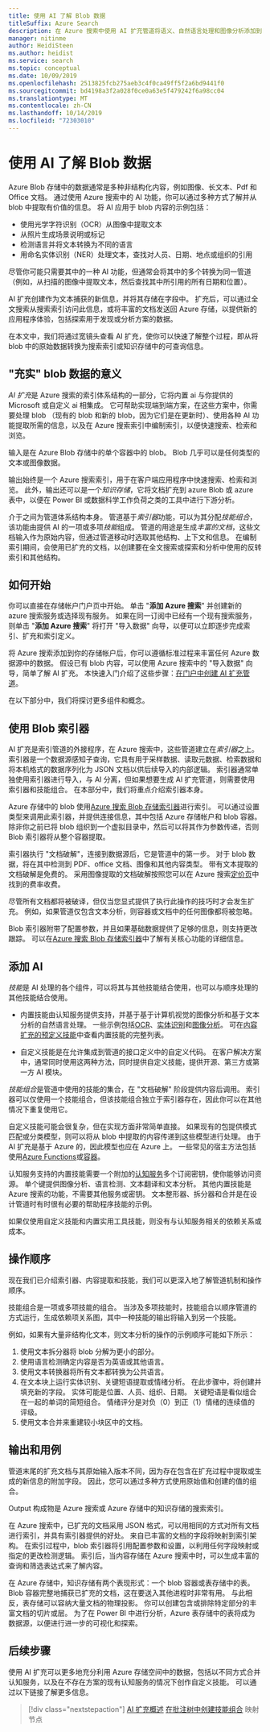 ```yaml
---
title: 使用 AI 了解 Blob 数据
titleSuffix: Azure Search
description: 在 Azure 搜索中使用 AI 扩充管道将语义、自然语言处理和图像分析添加到 Azure blob。
manager: nitinme
author: HeidiSteen
ms.author: heidist
ms.service: search
ms.topic: conceptual
ms.date: 10/09/2019
ms.openlocfilehash: 2513825fcb275aeb3c4f0ca49ff5f2a6bd9441f0
ms.sourcegitcommit: bd4198a3f2a028f0ce0a63e5f479242f6a98cc04
ms.translationtype: MT
ms.contentlocale: zh-CN
ms.lasthandoff: 10/14/2019
ms.locfileid: "72303010"
---
```

# <a name="use-ai-to-understand-blob-data"></a>使用 AI 了解 Blob 数据

Azure Blob 存储中的数据通常是多种非结构化内容，例如图像、长文本、Pdf 和 Office 文档。 通过使用 Azure 搜索中的 AI 功能，你可以通过多种方式了解并从 blob 中提取有价值的信息。 将 AI 应用于 blob 内容的示例包括：

+ 使用光学字符识别（OCR）从图像中提取文本
+ 从照片生成场景说明或标记
+ 检测语言并将文本转换为不同的语言
+ 用命名实体识别（NER）处理文本，查找对人员、日期、地点或组织的引用 

尽管你可能只需要其中的一种 AI 功能，但通常会将其中的多个转换为同一管道（例如，从扫描的图像中提取文本，然后查找其中所引用的所有日期和位置）。 

AI 扩充创建作为文本捕获的新信息，并将其存储在字段中。 扩充后，可以通过全文搜索从搜索索引访问此信息，或将丰富的文档发送回 Azure 存储，以提供新的应用程序体验，包括探索用于发现或分析方案的数据。 

在本文中，我们将通过宽镜头查看 AI 扩充，使你可以快速了解整个过程，即从将 blob 中的原始数据转换为搜索索引或知识存储中的可查询信息。

## <a name="what-it-means-to-enrich-blob-data"></a>"充实" blob 数据的意义

*AI 扩充*是 Azure 搜索的索引体系结构的一部分，它将内置 ai 与你提供的 Microsoft 或自定义 ai 相集成。 它可帮助实现端到端方案，在这些方案中，你需要处理 blob （现有的 blob 和新的 blob，因为它们是在更新时）、使用各种 AI 功能提取所需的信息，以及在 Azure 搜索索引中编制索引，以便快速搜索、检索和浏览。 

输入是在 Azure Blob 存储中的单个容器中的 blob。 Blob 几乎可以是任何类型的文本或图像数据。 

输出始终是一个 Azure 搜索索引，用于在客户端应用程序中快速搜索、检索和浏览。 此外，输出还可以是一个*知识存储*，它将文档扩充到 azure Blob 或 azure 表中，以便在 Power BI 或数据科学工作负荷之类的工具中进行下游分析。

介于之间为管道体系结构本身。 管道基于*索引器*功能，可以为其分配*技能组合*，该功能由提供 AI 的一项或多项*技能*组成。 管道的用途是生成*丰富的文档*，这些文档输入作为原始内容，但通过管道移动时选取其他结构、上下文和信息。 在编制索引期间，会使用已扩充的文档，以创建要在全文搜索或探索和分析中使用的反转索引和其他结构。

## <a name="how-to-get-started"></a>如何开始

你可以直接在存储帐户门户页中开始。 单击 "**添加 Azure 搜索**" 并创建新的 azure 搜索服务或选择现有服务。 如果在同一订阅中已经有一个现有搜索服务，则单击 "**添加 Azure 搜索**" 将打开 "导入数据" 向导，以便可以立即逐步完成索引、扩充和索引定义。

将 Azure 搜索添加到你的存储帐户后，你可以遵循标准过程来丰富任何 Azure 数据源中的数据。 假设已有 blob 内容，可以使用 Azure 搜索中的 "导入数据" 向导，简单了解 AI 扩充。 本快速入门介绍了这些步骤：[在门户中创建 AI 扩充管道](cognitive-search-quickstart-blob.md)。 

在以下部分中，我们将探讨更多组件和概念。

## <a name="use-blob-indexers"></a>使用 Blob 索引器

AI 扩充是索引管道的外接程序，在 Azure 搜索中，这些管道建立在*索引器*之上。 索引器是一个数据源感知子查询，它具有用于采样数据、读取元数据、检索数据和将本机格式的数据序列化为 JSON 文档以供后续导入的内部逻辑。 索引器通常单独使用索引器进行导入，与 AI 分离，但如果想要生成 AI 扩充管道，则需要使用索引器和技能组合。 在本部分中，我们将重点介绍索引器本身。

Azure 存储中的 blob 使用[Azure 搜索 Blob 存储索引器](search-howto-indexing-azure-blob-storage.md)进行索引。 可以通过设置类型来调用此索引器，并提供连接信息，其中包括 Azure 存储帐户和 blob 容器。 除非你之前已将 blob 组织到一个虚拟目录中，然后可以将其作为参数传递，否则 Blob 索引器将从整个容器提取。

索引器执行 "文档破解"，连接到数据源后，它是管道中的第一步。 对于 blob 数据，将在其中检测到 PDF、office 文档、图像和其他内容类型。 带有文本提取的文档破解是免费的。 采用图像提取的文档破解按照您可以在 Azure 搜索[定价页](https://azure.microsoft.com/pricing/details/search/)中找到的费率收费。

尽管所有文档都将被破译，但仅当您显式提供了执行此操作的技巧时才会发生扩充。 例如，如果管道仅包含文本分析，则容器或文档中的任何图像都将被忽略。

Blob 索引器附带了配置参数，并且如果基础数据提供了足够的信息，则支持更改跟踪。 可以在[Azure 搜索 Blob 存储索引器](search-howto-indexing-azure-blob-storage.md)中了解有关核心功能的详细信息。

## <a name="add-ai"></a>添加 AI

*技能*是 AI 处理的各个组件，可以将其与其他技能结合使用，也可以与顺序处理的其他技能结合使用。 

+ 内置技能由认知服务提供支持，并基于基于计算机视觉的图像分析和基于文本分析的自然语言处理。 一些示例包括[OCR](cognitive-search-skill-ocr.md)、[实体识别](cognitive-search-skill-entity-recognition.md)和[图像分析](cognitive-search-skill-image-analysis.md)。 可在[内容扩充的预定义技能](cognitive-search-predefined-skills.md)中查看内置技能的完整列表。

+ 自定义技能是在允许集成到管道的接口定义中的自定义代码。 在客户解决方案中，通常同时使用这两种方法，同时提供自定义技能，提供开源、第三方或第一方 AI 模块。

*技能组合*是管道中使用的技能的集合，在 "文档破解" 阶段提供内容后调用。 索引器可以仅使用一个技能组合，但该技能组合独立于索引器存在，因此你可以在其他情况下重复使用它。

自定义技能可能会很复杂，但在实现方面非常简单直接。 如果现有的包提供模式匹配或分类模型，则可以将从 blob 中提取的内容传递到这些模型进行处理。 由于 AI 扩充是基于 Azure 的，因此模型也应在 Azure 上。 一些常见的宿主方法包括使用[Azure Functions](cognitive-search-create-custom-skill-example.md)或[容器](https://github.com/Microsoft/SkillsExtractorCognitiveSearch)。

认知服务支持的内置技能需要一个附加的[认知服务](cognitive-search-attach-cognitive-services.md)多个订阅密钥，使你能够访问资源。 单个键提供图像分析、语言检测、文本翻译和文本分析。 其他内置技能是 Azure 搜索的功能，不需要其他服务或密钥。 文本整形器、拆分器和合并是在设计管道时有时很有必要的帮助程序技能的示例。

如果仅使用自定义技能和内置实用工具技能，则没有与认知服务相关的依赖关系或成本。

## <a name="order-of-operations"></a>操作顺序

现在我们已介绍索引器、内容提取和技能，我们可以更深入地了解管道机制和操作顺序。

技能组合是一项或多项技能的组合。 当涉及多项技能时，技能组合以顺序管道的方式运行，生成依赖项关系图，其中一种技能的输出将输入到另一个技能。 

例如，如果有大量非结构化文本，则文本分析的操作的示例顺序可能如下所示：

1. 使用文本拆分器将 blob 分解为更小的部分。
1. 使用语言检测确定内容是否为英语或其他语言。
1. 使用文本转换器将所有文本都转换为公共语言。
1. 在文本块上运行实体识别、关键短语提取或情绪分析。 在此步骤中，将创建并填充新的字段。 实体可能是位置、人员、组织、日期。 关键短语是看似组合在一起的单词的简短组合。 情绪评分是对负（0）到正（1）情绪的连续值的评级。
1. 使用文本合并来重建较小块区中的文档。


## <a name="outputs-and-use-cases"></a>输出和用例

管道末尾的扩充文档与其原始输入版本不同，因为存在包含在扩充过程中提取或生成的新信息的附加字段。 因此，您可以通过多种方式使用原始值和创建的值的组合。

Output 构成物是 Azure 搜索或 Azure 存储中的知识存储的搜索索引。

在 Azure 搜索中，已扩充的文档采用 JSON 格式，可以用相同的方式对所有文档进行索引，并具有索引器提供的好处。 来自已丰富的文档的字段将映射到索引架构。 在索引过程中，blob 索引器将引用配置参数和设置，以利用任何字段映射或指定的更改检测逻辑。 索引后，当内容存储在 Azure 搜索中时，可以生成丰富的查询和筛选表达式来了解内容。

在 Azure 存储中，知识存储有两个表现形式：一个 blob 容器或表存储中的表。 Blob 容器完整地捕获已扩充的文档，这在要送入其他进程时非常有用。 与此相反，表存储可以容纳大量文档的物理投影。 你可以创建包含或排除特定部分的丰富文档的切片或层。 为了在 Power BI 中进行分析，Azure 表存储中的表将成为数据源，以便进行进一步的可视化和探索。

## <a name="next-steps"></a>后续步骤

使用 AI 扩充可以更多地充分利用 Azure 存储空间中的数据，包括以不同方式合并认知服务，以及在不存在方案的现有认知服务的情况下创作自定义技能。 可以通过以下链接了解更多信息。

> [!div class="nextstepaction"]
> [AI 扩充概述](cognitive-search-concept-intro.md) 
> [在批注树中](cognitive-search-output-field-mapping.md)[创建技能组合](cognitive-search-defining-skillset.md)
>  映射节点
